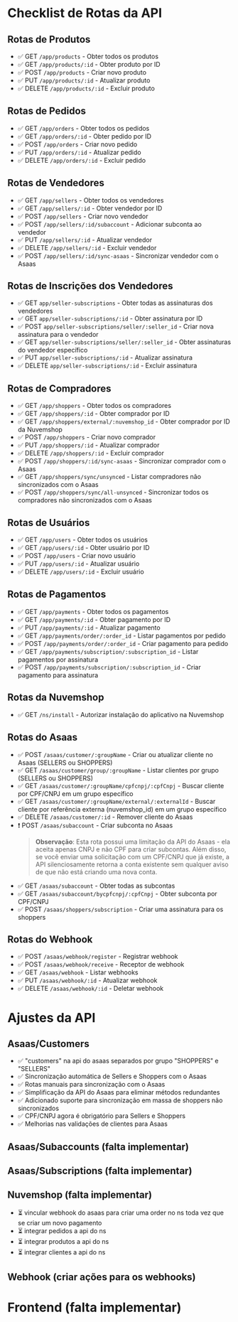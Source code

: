 # Checklist de Rotas da API

## Rotas de Produtos
- ✅ GET `/app/products` - Obter todos os produtos
- ✅ GET `/app/products/:id` - Obter produto por ID
- ✅ POST `/app/products` - Criar novo produto
- ✅ PUT `/app/products/:id` - Atualizar produto
- ✅ DELETE `/app/products/:id` - Excluir produto

## Rotas de Pedidos
- ✅ GET `/app/orders` - Obter todos os pedidos
- ✅ GET `/app/orders/:id` - Obter pedido por ID
- ✅ POST `/app/orders` - Criar novo pedido
- ✅ PUT `/app/orders/:id` - Atualizar pedido
- ✅ DELETE `/app/orders/:id` - Excluir pedido

## Rotas de Vendedores
- ✅ GET `/app/sellers` - Obter todos os vendedores
- ✅ GET `/app/sellers/:id` - Obter vendedor por ID
- ✅ POST `/app/sellers` - Criar novo vendedor
- ✅ POST `/app/sellers/:id/subaccount` - Adicionar subconta ao vendedor
- ✅ PUT `/app/sellers/:id` - Atualizar vendedor
- ✅ DELETE `/app/sellers/:id` - Excluir vendedor
- ✅ POST `/app/sellers/:id/sync-asaas` - Sincronizar vendedor com o Asaas

## Rotas de Inscrições dos Vendedores
- ✅ GET `app/seller-subscriptions` - Obter todas as assinaturas dos vendedores
- ✅ GET `app/seller-subscriptions/:id` - Obter assinatura por ID
- ✅ POST `app/seller-subscriptions/seller/:seller_id` - Criar nova assinatura para o vendedor
- ✅ GET `app/seller-subscriptions/seller/:seller_id` - Obter assinaturas do vendedor específico
- ✅ PUT `app/seller-subscriptions/:id` - Atualizar assinatura
- ✅ DELETE `app/seller-subscriptions/:id` - Excluir assinatura

## Rotas de Compradores
- ✅ GET `/app/shoppers` - Obter todos os compradores
- ✅ GET `/app/shoppers/:id` - Obter comprador por ID
- ✅ GET `/app/shoppers/external/:nuvemshop_id` - Obter comprador por ID da Nuvemshop
- ✅ POST `/app/shoppers` - Criar novo comprador
- ✅ PUT `/app/shoppers/:id` - Atualizar comprador
- ✅ DELETE `/app/shoppers/:id` - Excluir comprador
- ✅ POST `/app/shoppers/:id/sync-asaas` - Sincronizar comprador com o Asaas
- ✅ GET `/app/shoppers/sync/unsynced` - Listar compradores não sincronizados com o Asaas
- ✅ POST `/app/shoppers/sync/all-unsynced` - Sincronizar todos os compradores não sincronizados com o Asaas

## Rotas de Usuários
- ✅ GET `/app/users` - Obter todos os usuários
- ✅ GET `/app/users/:id` - Obter usuário por ID
- ✅ POST `/app/users` - Criar novo usuário
- ✅ PUT `/app/users/:id` - Atualizar usuário
- ✅ DELETE `/app/users/:id` - Excluir usuário

## Rotas de Pagamentos
- ✅ GET `/app/payments` - Obter todos os pagamentos
- ✅ GET `/app/payments/:id` - Obter pagamento por ID
- ✅ PUT `/app/payments/:id` - Atualizar pagamento
- ✅ GET `/app/payments/order/:order_id` - Listar pagamentos por pedido
- ✅ POST `/app/payments/order/:order_id` - Criar pagamento para pedido
- ✅ GET `/app/payments/subscription/:subscription_id` - Listar pagamentos por assinatura
- ✅ POST `/app/payments/subscription/:subscription_id` - Criar pagamento para assinatura

## Rotas da Nuvemshop
- ✅ GET `/ns/install` - Autorizar instalação do aplicativo na Nuvemshop

## Rotas do Asaas
- ✅ POST `/asaas/customer/:groupName` - Criar ou atualizar cliente no Asaas (SELLERS ou SHOPPERS)
- ✅ GET `/asaas/customer/group/:groupName` - Listar clientes por grupo (SELLERS ou SHOPPERS)
- ✅ GET `/asaas/customer/:groupName/cpfcnpj/:cpfCnpj` - Buscar cliente por CPF/CNPJ em um grupo específico
- ✅ GET `/asaas/customer/:groupName/external/:externalId` - Buscar cliente por referência externa (nuvemshop_id) em um grupo específico
- ✅ DELETE `/asaas/customer/:id` - Remover cliente do Asaas
- ❗ POST `/asaas/subaccount` - Criar subconta no Asaas
  > **Observação**: Esta rota possui uma limitação da API do Asaas - ela aceita apenas CNPJ e não CPF para criar subcontas. Além disso, se você enviar uma solicitação com um CPF/CNPJ que já existe, a API silenciosamente retorna a conta existente sem qualquer aviso de que não está criando uma nova conta.
- ✅ GET `/asaas/subaccount` - Obter todas as subcontas
- ✅ GET `/asaas/subaccount/bycpfcnpj/:cpfCnpj` - Obter subconta por CPF/CNPJ
- ✅ POST `/asaas/shoppers/subscription` - Criar uma assinatura para os shoppers

## Rotas do Webhook
- ✅ POST `/asaas/webhook/register` - Registrar webhook
- ✅ POST `/asaas/webhook/receive` - Receptor de webhook
- ✅ GET `/asaas/webhook` - Listar webhooks
- ✅ PUT `/asaas/webhook/:id` - Atualizar webhook
- ✅ DELETE `/asaas/webhook/:id` - Deletar webhook

# Ajustes da API

## Asaas/Customers
- ✅ "customers" na api do asaas separados por grupo "SHOPPERS" e "SELLERS"
- ✅ Sincronização automática de Sellers e Shoppers com o Asaas
- ✅ Rotas manuais para sincronização com o Asaas
- ✅ Simplificação da API do Asaas para eliminar métodos redundantes
- ✅ Adicionado suporte para sincronização em massa de shoppers não sincronizados
- ✅ CPF/CNPJ agora é obrigatório para Sellers e Shoppers
- ✅ Melhorias nas validações de clientes para Asaas

## Asaas/Subaccounts (falta implementar)

## Asaas/Subscriptions (falta implementar)

## Nuvemshop (falta implementar)
- ⏳ vincular webhook do asaas para criar uma order no ns toda vez que se criar um novo pagamento
- ⏳ integrar pedidos a api do ns
- ⏳ integrar produtos a api do ns
- ⏳ integrar clientes a api do ns

## Webhook (criar ações para os webhooks)

# Frontend (falta implementar)
